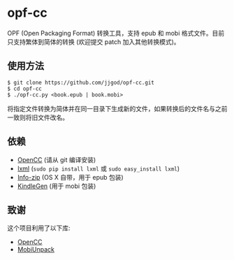 opf-cc
======

OPF (Open Packaging Format) 转换工具，支持 epub 和 mobi 格式文件。目前只支持繁体到简体的转换 (欢迎提交 patch 加入其他转换模式)。

使用方法
--------

    $ git clone https://github.com/jjgod/opf-cc.git
    $ cd opf-cc
    $ ./opf-cc.py <book.epub | book.mobi>

将指定文件转换为简体并在同一目录下生成新的文件，如果转换后的文件名与之前一致则将旧文件改名。

依赖
----

- [OpenCC](https://github.com/BYVoid/OpenCC) (请从 git 编译安装)
- [lxml](http://lxml.de) (`sudo pip install lxml` 或 `sudo easy_install lxml`)
- [Info-zip](http://www.info-zip.org) (OS X 自带，用于 epub 包装)
- [KindleGen](http://www.amazon.com/gp/feature.html?ie=UTF8&docId=1000765211) (用于 mobi 包装)

致谢
----

这个项目利用了以下库:

- [OpenCC](https://github.com/BYVoid/OpenCC)
- [MobiUnpack](http://www.mobileread.com/forums/showthread.php?t=61986)

